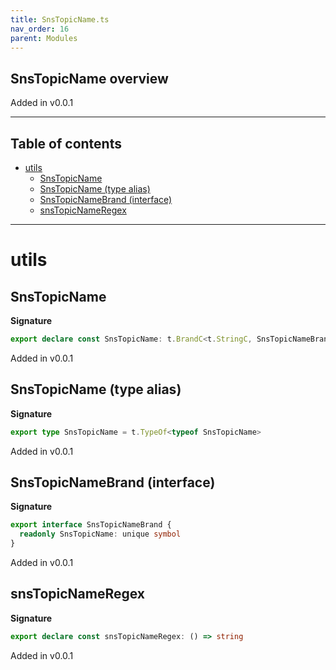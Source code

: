```yaml
---
title: SnsTopicName.ts
nav_order: 16
parent: Modules
---
```


## SnsTopicName overview

Added in v0.0.1

---

<h2 class="text-delta">Table of contents</h2>

- [utils](#utils)
  - [SnsTopicName](#snstopicname)
  - [SnsTopicName (type alias)](#snstopicname-type-alias)
  - [SnsTopicNameBrand (interface)](#snstopicnamebrand-interface)
  - [snsTopicNameRegex](#snstopicnameregex)

---

# utils

## SnsTopicName

**Signature**

```ts
export declare const SnsTopicName: t.BrandC<t.StringC, SnsTopicNameBrand>
```

Added in v0.0.1

## SnsTopicName (type alias)

**Signature**

```ts
export type SnsTopicName = t.TypeOf<typeof SnsTopicName>
```

Added in v0.0.1

## SnsTopicNameBrand (interface)

**Signature**

```ts
export interface SnsTopicNameBrand {
  readonly SnsTopicName: unique symbol
}
```

Added in v0.0.1

## snsTopicNameRegex

**Signature**

```ts
export declare const snsTopicNameRegex: () => string
```

Added in v0.0.1
